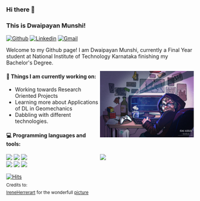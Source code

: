 ### Hi there 👋 
### This is Dwaipayan Munshi!

[![Github](https://img.shields.io/badge/-Github-000?style=flat&logo=Github&logoColor=white)](https://github.com/dwaipayan05)
[![Linkedin](https://img.shields.io/badge/-LinkedIn-blue?style=flat&logo=Linkedin&logoColor=white)](https://www.linkedin.com/in/dwaipayan-munshi-110429192/)
[![Gmail](https://img.shields.io/badge/-Gmail-c14438?style=flat&logo=Gmail&logoColor=white)](mailto:dwaipayanmunshi2001@gmail.com)

Welcome to my Github page! I am Dwaipayan Munshi, currently a Final Year student at National Institute of Technology Karnataka finishing my Bachelor's Degree.

<img align="right" alt="img" src="https://github.com/FernandoRoldan93/FernandoRoldan93/blob/master/cover_image.jpg" width="50%" height="auto" />


#### 🌱 Things I am currently working on: 
- Working towards Research Oriented Projects
- Learning more about Applications of DL in Geomechanics
- Dabbling with different technologies.

#### :computer: Programming languages and tools: 
<p>
	<img width="50%" align="right" src="https://github-readme-stats.vercel.app/api?username=dwaipayan05&show_icons=true&hide_border=true" />

<code><img width="10%" src="https://www.vectorlogo.zone/logos/git-scm/git-scm-ar21.svg"></code>
<code><img width="10%" src="https://www.vectorlogo.zone/logos/python/python-ar21.svg"></code>
<code><img width="8%" src="https://www.vectorlogo.zone/logos/djangoproject/djangoproject-ar21.svg"></code>
<br />
<code><img width="10%" src="https://www.vectorlogo.zone/logos/numpy/numpy-ar21.svg"></code>
<code><img width="10%" src="https://www.vectorlogo.zone/logos/tensorflow/tensorflow-ar21.svg"></code>
<code><img width="10%" src="https://www.vectorlogo.zone/logos/linuxfoundation/linuxfoundation-ar21.svg"></code>
</p>

[![Hits](https://hits.seeyoufarm.com/api/count/incr/badge.svg?url=https%3A%2F%2Fgithub.com%2Fdwaipayan05&count_bg=%231AD8C3&title_bg=%23555555&icon=&icon_color=%23E7E7E7&title=Visitors&edge_flat=false)](https://hits.seeyoufarm.com)
<br>
<sub>Credits to: <br/>[IreneHerrerart](https://www.artstation.com/ireneherrera) for the wonderfull [picture](https://github.com/FernandoRoldan93/FernandoRoldan93/blob/master/cover_image.jpg)</sub>

